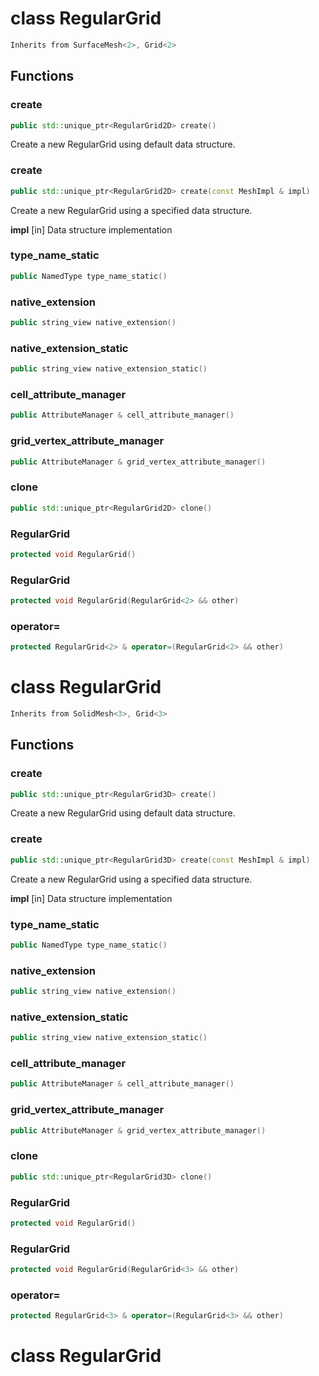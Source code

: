 # class RegularGrid


```cpp
Inherits from SurfaceMesh<2>, Grid<2>
```



## Functions

### create

```cpp
public std::unique_ptr<RegularGrid2D> create()
```


 Create a new RegularGrid using default data structure.

### create

```cpp
public std::unique_ptr<RegularGrid2D> create(const MeshImpl & impl)
```


 Create a new RegularGrid using a specified data structure.

**impl** [in] Data structure implementation

### type_name_static

```cpp
public NamedType type_name_static()
```


### native_extension

```cpp
public string_view native_extension()
```


### native_extension_static

```cpp
public string_view native_extension_static()
```


### cell_attribute_manager

```cpp
public AttributeManager & cell_attribute_manager()
```


### grid_vertex_attribute_manager

```cpp
public AttributeManager & grid_vertex_attribute_manager()
```


### clone

```cpp
public std::unique_ptr<RegularGrid2D> clone()
```


### RegularGrid

```cpp
protected void RegularGrid()
```


### RegularGrid

```cpp
protected void RegularGrid(RegularGrid<2> && other)
```


### operator=

```cpp
protected RegularGrid<2> & operator=(RegularGrid<2> && other)
```




# class RegularGrid


```cpp
Inherits from SolidMesh<3>, Grid<3>
```



## Functions

### create

```cpp
public std::unique_ptr<RegularGrid3D> create()
```


 Create a new RegularGrid using default data structure.

### create

```cpp
public std::unique_ptr<RegularGrid3D> create(const MeshImpl & impl)
```


 Create a new RegularGrid using a specified data structure.

**impl** [in] Data structure implementation

### type_name_static

```cpp
public NamedType type_name_static()
```


### native_extension

```cpp
public string_view native_extension()
```


### native_extension_static

```cpp
public string_view native_extension_static()
```


### cell_attribute_manager

```cpp
public AttributeManager & cell_attribute_manager()
```


### grid_vertex_attribute_manager

```cpp
public AttributeManager & grid_vertex_attribute_manager()
```


### clone

```cpp
public std::unique_ptr<RegularGrid3D> clone()
```


### RegularGrid

```cpp
protected void RegularGrid()
```


### RegularGrid

```cpp
protected void RegularGrid(RegularGrid<3> && other)
```


### operator=

```cpp
protected RegularGrid<3> & operator=(RegularGrid<3> && other)
```




# class RegularGrid

